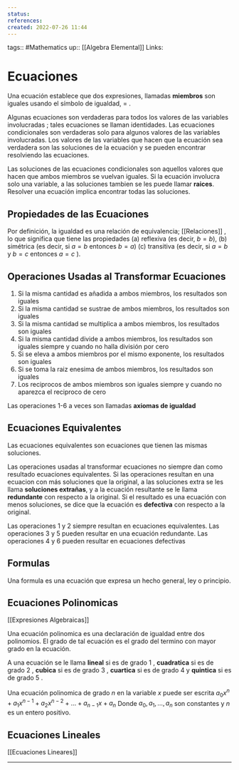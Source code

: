 ```yaml
---
status:
references:
created: 2022-07-26 11:44
---
```

tags:: #Mathematics 
up:: [[Algebra Elemental]]
Links: 
# Ecuaciones
Una ecuación establece que dos expresiones, llamadas **miembros** son iguales usando el símbolo de igualdad, $=$ .

Algunas ecuaciones son verdaderas para todos los valores de las variables involucradas ; tales ecuaciones se llaman identidades. Las ecuaciones condicionales son verdaderas solo para algunos valores de las variables involucradas. Los valores de las variables que hacen que la ecuación sea verdadera son las soluciones de la ecuación y se pueden encontrar resolviendo las ecuaciones.

Las soluciones de las ecuaciones condicionales son aquellos valores que hacen que ambos miembros se vuelvan iguales. Si la ecuación involucra solo una variable, a las soluciones tambien se les puede llamar **raices**. Resolver una ecuación implica encontrar todas las soluciones.

## Propiedades de las Ecuaciones
Por definición, la igualdad es una relación de equivalencia; [[Relaciones]] , lo que significa que tiene las propiedades (a) reflexiva (es decir, $b = b$), (b) simétrica (es decir, si $a=b$ entonces $b=a$) (c) transitiva (es decir, si $a=b$ y $b=c$ entonces $a=c$ ).

## Operaciones Usadas al Transformar Ecuaciones
1. Si la misma cantidad es añadida a ambos miembros, los resultados son iguales
2. Si la misma cantidad se sustrae de ambos miembros, los resultados son iguales
3. Si la misma cantidad se multiplica a ambos miembros, los resultados son iguales
4. Si la misma cantidad divide a ambos miembros, los resultados son iguales siempre y cuando no halla división por cero
5. Si se eleva a ambos miembros por el mismo exponente, los resultados son iguales
6. Si se toma la raiz enesima de ambos miembros, los resultados son iguales
7. Los reciprocos de ambos miembros son iguales siempre y cuando no aparezca el reciproco de cero

Las operaciones 1-6 a veces son llamadas **axiomas de igualdad**

## Ecuaciones Equivalentes
Las ecuaciones equivalentes son ecuaciones que tienen las mismas soluciones.

Las operaciones usadas al transformar ecuaciones no siempre dan como resultado ecuaciones equivalentes. Si las operaciones resultan en una ecuacion con más soluciones que la original, a las soluciones extra se les llama **soluciones extrañas**, y a la ecuación resultante se le llama **redundante** con respecto a la original. Si el resultado es una ecuación con menos soluciones, se dice que la ecuación es **defectiva** con respecto a la original.

Las operaciones 1 y 2 siempre resultan en ecuaciones equivalentes. Las operaciones 3 y 5 pueden resultar en una ecuación redundante. Las operaciones 4 y 6 pueden resultar en ecuaciones defectivas

## Formulas
Una formula es una ecuación que expresa un hecho general, ley o principio.

## Ecuaciones Polinomicas
[[Expresiones Algebraicas]]

Una ecuación polinomica es una declaración de igualdad entre dos polinomios. El grado de tal ecuación es el grado del termino con mayor grado en la ecuación.

A una ecuación se le llama **lineal** si es de grado $1$ , **cuadratica** si es de grado $2$ , **cubica** si es de grado $3$ , **cuartica** si es de grado 4 y **quintica** si es de grado $5$ .

Una ecuación polinomica de grado $n$ en la variable $x$ puede ser escrita 
$a_0x^n+a_1x^{n-1}+a_2x^{n-2}+ \dots +a_{n-1}x+a_n$
Donde $a_0,a_1, \dots , a_n$ son constantes y $n$ es un entero positivo.

## Ecuaciones Lineales
[[Ecuaciones Lineares]]
___
